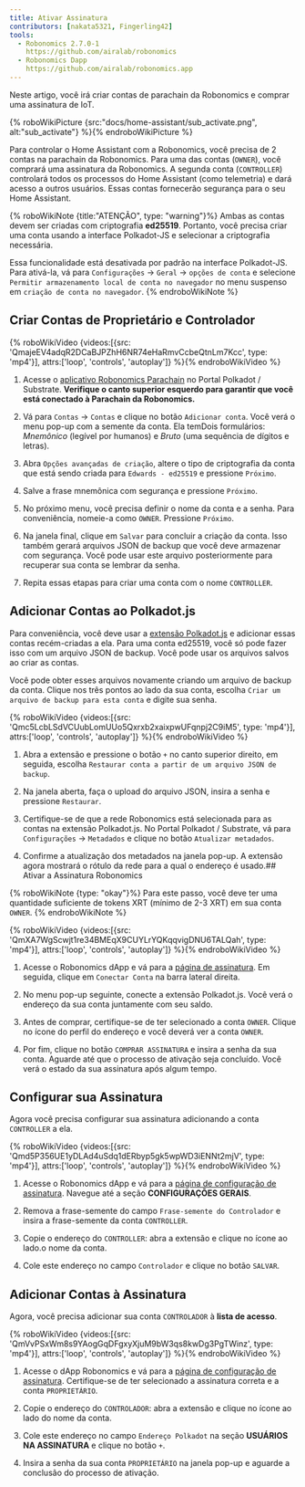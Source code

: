 ```yaml
---
title: Ativar Assinatura
contributors: [nakata5321, Fingerling42]
tools:
  - Robonomics 2.7.0-1
    https://github.com/airalab/robonomics
  - Robonomics Dapp
    https://github.com/airalab/robonomics.app
---
```


Neste artigo, você irá criar contas de parachain da Robonomics e comprar uma assinatura de IoT.

{% roboWikiPicture {src:"docs/home-assistant/sub_activate.png", alt:"sub_activate"} %}{% endroboWikiPicture %}

Para controlar o Home Assistant com a Robonomics, você precisa de 2 contas na parachain da Robonomics. Para uma das contas (`OWNER`), você comprará uma assinatura da Robonomics. A segunda conta (`CONTROLLER`) controlará todos os processos do Home Assistant (como telemetria) e dará acesso a outros usuários. Essas contas fornecerão segurança para o seu Home Assistant.

{% roboWikiNote {title:"ATENÇÃO", type: "warning"}%}
Ambas as contas devem ser criadas com criptografia **ed25519**. Portanto, você precisa criar uma conta usando a interface Polkadot-JS e selecionar a criptografia necessária.

Essa funcionalidade está desativada por padrão na interface Polkadot-JS. Para ativá-la, vá para `Configurações` -> `Geral` -> `opções de conta` e selecione `Permitir armazenamento local de conta no navegador` no menu suspenso em `criação de conta no navegador`.
{% endroboWikiNote %}

## Criar Contas de Proprietário e Controlador

{% roboWikiVideo {videos:[{src: 'QmajeEV4adqR2DCaBJPZhH6NR74eHaRmvCcbeQtnLm7Kcc', type: 'mp4'}], attrs:['loop', 'controls', 'autoplay']} %}{% endroboWikiVideo %}

1. Acesse o [aplicativo Robonomics Parachain](https://polkadot.js.org/apps/?rpc=wss%3A%2F%2Fkusama.rpc.robonomics.network%2F#/) no Portal Polkadot / Substrate. **Verifique o canto superior esquerdo para garantir que você está conectado à Parachain da Robonomics.**

2. Vá para `Contas` -> `Contas` e clique no botão `Adicionar conta`. Você verá o menu pop-up com a semente da conta. Ela temDois formulários: *Mnemônico* (legível por humanos) e *Bruto* (uma sequência de dígitos e letras).

3. Abra `Opções avançadas de criação`, altere o tipo de criptografia da conta que está sendo criada para `Edwards - ed25519` e pressione `Próximo`.

4. Salve a frase mnemônica com segurança e pressione `Próximo`.

5. No próximo menu, você precisa definir o nome da conta e a senha. Para conveniência, nomeie-a como `OWNER`. Pressione `Próximo`.

6. Na janela final, clique em `Salvar` para concluir a criação da conta. Isso também gerará arquivos JSON de backup que você deve armazenar com segurança. Você pode usar este arquivo posteriormente para recuperar sua conta se lembrar da senha.

7. Repita essas etapas para criar uma conta com o nome `CONTROLLER`.


## Adicionar Contas ao Polkadot.js

Para conveniência, você deve usar a [extensão Polkadot.js](https://polkadot.js.org/extension/) e adicionar essas contas recém-criadas a ela. Para uma conta ed25519, você só pode fazer isso com um arquivo JSON de backup. Você pode usar os arquivos salvos ao criar as contas.

Você pode obter esses arquivos novamente criando um arquivo de backup da conta. Clique nos três pontos ao lado da sua conta, escolha `Criar um arquivo de backup para esta conta` e digite sua senha.

{% roboWikiVideo {videos:[{src: 'Qmc5LcbLSdVCUubLomUUo5Qxrxb2xaixpwUFqnpj2C9iM5', type: 'mp4'}], attrs:['loop', 'controls', 'autoplay']} %}{% endroboWikiVideo %}

1. Abra a extensão e pressione o botão `+` no canto superior direito, em seguida, escolha `Restaurar conta a partir de um arquivo JSON de backup`.

2. Na janela aberta, faça o upload do arquivo JSON, insira a senha e pressione `Restaurar`.

3. Certifique-se de que a rede Robonomics está selecionada para as contas na extensão Polkadot.js. No Portal Polkadot / Substrate, vá para `Configurações` -> `Metadados` e clique no botão `Atualizar metadados`.

4. Confirme a atualização dos metadados na janela pop-up. A extensão agora mostrará o rótulo da rede para a qual o endereço é usado.## Ativar a Assinatura Robonomics

{% roboWikiNote {type: "okay"}%} Para este passo, você deve ter uma quantidade suficiente de tokens XRT (mínimo de 2-3 XRT) em sua conta `OWNER`. {% endroboWikiNote %}

{% roboWikiVideo {videos:[{src: 'QmXA7WgScwjt1re34BMEqX9CUYLrYQKqqvigDNU6TALQah', type: 'mp4'}], attrs:['loop', 'controls', 'autoplay']} %}{% endroboWikiVideo %}

1. Acesse o Robonomics dApp e vá para a [página de assinatura](https://robonomics.app/#/rws-buy). Em seguida, clique em `Conectar Conta` na barra lateral direita.

2. No menu pop-up seguinte, conecte a extensão Polkadot.js. Você verá o endereço da sua conta juntamente com seu saldo.

3. Antes de comprar, certifique-se de ter selecionado a conta `OWNER`. Clique no ícone do perfil do endereço e você deverá ver a conta `OWNER`.

4. Por fim, clique no botão `COMPRAR ASSINATURA` e insira a senha da sua conta. Aguarde até que o processo de ativação seja concluído. Você verá o estado da sua assinatura após algum tempo.

## Configurar sua Assinatura

Agora você precisa configurar sua assinatura adicionando a conta `CONTROLLER` a ela.

{% roboWikiVideo {videos:[{src: 'Qmd5P356UE1yDLAd4uSdq1dERbyp5gk5wpWD3iENNt2mjV', type: 'mp4'}], attrs:['loop', 'controls', 'autoplay']} %}{% endroboWikiVideo %}

1. Acesse o Robonomics dApp e vá para a [página de configuração de assinatura](https://robonomics.app/#/rws-setup). Navegue até a seção **CONFIGURAÇÕES GERAIS**.

2. Remova a frase-semente do campo `Frase-semente do Controlador` e insira a frase-semente da conta `CONTROLLER`.

3. Copie o endereço do `CONTROLLER`: abra a extensão e clique no ícone ao lado.o nome da conta.

4. Cole este endereço no campo `Controlador` e clique no botão `SALVAR`.

## Adicionar Contas à Assinatura

Agora, você precisa adicionar sua conta `CONTROLADOR` à **lista de acesso**.

{% roboWikiVideo {videos:[{src: 'QmVvPSxWm8s9YAogGqDFgxyXjuM9bW3qs8kwDg3PgTWinz', type: 'mp4'}], attrs:['loop', 'controls', 'autoplay']} %}{% endroboWikiVideo %}

1. Acesse o dApp Robonomics e vá para a [página de configuração de assinatura](https://robonomics.app/#/rws-setup). Certifique-se de ter selecionado a assinatura correta e a conta `PROPRIETÁRIO`.

2. Copie o endereço do `CONTROLADOR`: abra a extensão e clique no ícone ao lado do nome da conta.

3. Cole este endereço no campo `Endereço Polkadot` na seção **USUÁRIOS NA ASSINATURA** e clique no botão `+`.

4. Insira a senha da sua conta `PROPRIETÁRIO` na janela pop-up e aguarde a conclusão do processo de ativação.
